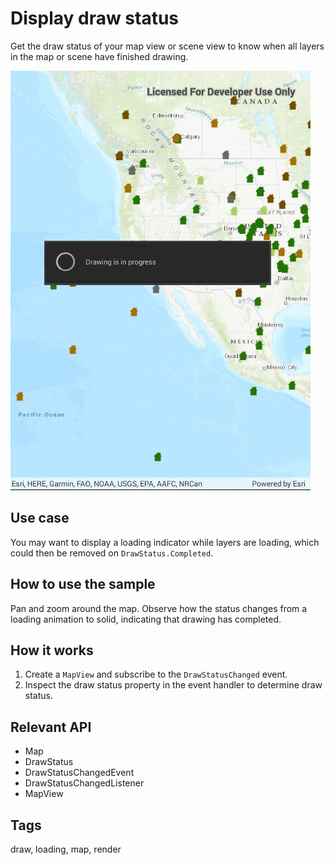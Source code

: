 # Display draw status

Get the draw status of your map view or scene view to know when all layers in the map or scene have finished drawing.

![Image of display drawing status](DisplayDrawingStatus.jpg)

## Use case

You may want to display a loading indicator while layers are loading, which could then be removed on `DrawStatus.Completed`.

## How to use the sample

Pan and zoom around the map. Observe how the status changes from a loading animation to solid, indicating that drawing has completed.

## How it works

1. Create a `MapView` and subscribe to the `DrawStatusChanged` event.
2. Inspect the draw status property in the event handler to determine draw status.

## Relevant API

* Map
* DrawStatus
* DrawStatusChangedEvent
* DrawStatusChangedListener
* MapView

## Tags

draw, loading, map, render